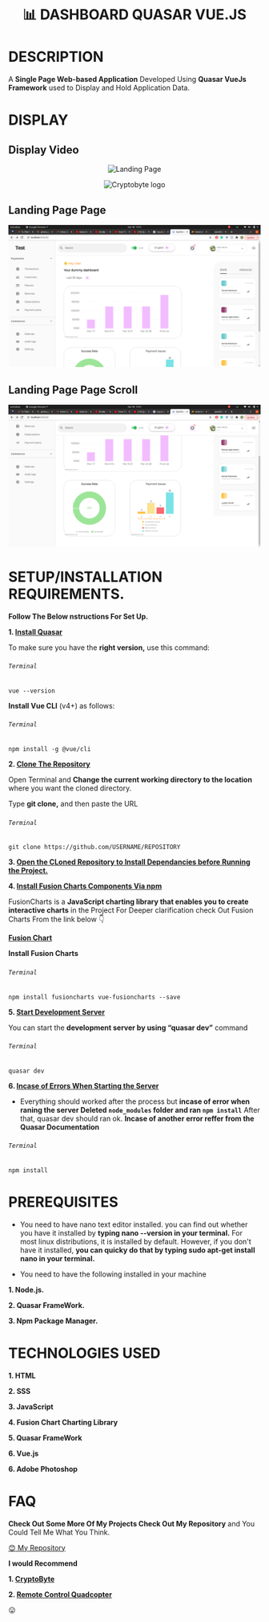 # <p align="center"> :bar_chart: DASHBOARD QUASAR VUE.JS <p>



# DESCRIPTION

A **Single Page Web-based Application** Developed Using **Quasar VueJs Framework** used to Display and Hold Application Data.


# DISPLAY

## Display Video

<p align="center">
<img align="centre" src="https://user-images.githubusercontent.com/36197725/116420630-d20a4e80-a846-11eb-81d3-d4edf075be0c.mp4" alt="Landing Page" />
<p>

<p align="center">
<img width="250" src="https://user-images.githubusercontent.com/36197725/49332791-9a8b0f80-f5c4-11e8-86b5-fa2171734d7b.gif" alt="Cryptobyte logo" />
<p>

## Landing Page Page

<p align="center">
<img align="centre" src="Spec.md/Landing1.png" alt="Login Page" />
<p>

## Landing Page Page Scroll

<p align="center">
<img align="centre" src="Spec.md/Landing2.png" alt="Reset Password Page" />
<p>

# SETUP/INSTALLATION REQUIREMENTS.

**Follow The Below nstructions For Set Up.**


**1. [Install Quasar](https://quasar.dev/start/vue-cli-plugin)**

To make sure you have the **right version,** use this command:

###### `Terminal`

```
vue --version
```

**Install Vue CLI** (v4+) as follows:

###### `Terminal`

```
npm install -g @vue/cli
```


**2. [Clone The Repository](https://docs.github.com/en/github/creating-cloning-and-archiving-repositories/cloning-a-repository)**

Open Terminal and **Change the current working directory to the location** where you want the cloned directory.

Type **git clone,** and then paste the URL

###### `Terminal`

```
git clone https://github.com/USERNAME/REPOSITORY
```

**3. [Open the CLoned Repository to Install Dependancies before Running the Project.](https://quasar.dev/quasar-cli/commands-list)**

**4. [Install Fusion Charts Components Via npm](https://www.fusioncharts.com/dev/getting-started/vue/your-first-chart-using-vuejs)**

FusionCharts is a **JavaScript charting library that enables you to create interactive charts** in the Project For Deeper clarification check Out Fusion Charts From the link below :point_down:

**[Fusion Chart](http://www.reddit.com)**

**Install Fusion Charts**

###### `Terminal`

```
npm install fusioncharts vue-fusioncharts --save
```

**5. [Start Development Server](https://quasar.dev/quasar-cli/commands-list)**

You can start the **development server by using “quasar dev”** command

###### `Terminal`

```
quasar dev
```



**6. [Incase of Errors When Starting the Server](https://quasar.dev/introduction-to-quasar)**

- Everything should worked after the process but **incase of error when raning the server Deleted ```node_modules``` folder and ran ```npm install```** After that, quasar dev should ran ok. **Incase of another error reffer from the Quasar Documentation**

###### `Terminal`

```
npm install
```


#  PREREQUISITES

- You need to have nano text editor installed. you can find out whether you have it installed by **typing nano --version in your terminal.** For most linux distributions, it is installed by default. However, if you don't have it installed, **you can quicky do that by typing sudo apt-get install nano in your terminal.**

- You need to have the following installed in your machine

**1.  Node.js.**

**2. Quasar FrameWork.**

**3. Npm Package Manager.**


# TECHNOLOGIES USED

**1. HTML**

**2. SSS**

**3. JavaScript**

**4. Fusion Chart Charting Library**

**5. Quasar FrameWork**

**6. Vue.js**

**6. Adobe Photoshop**

# FAQ

**Check Out Some More Of My Projects Check Out My Repository** and You Could Tell Me What You Think.

[:blush: My Repository](https://github.com/zecollokaris?tab=repositories)

**I would Recommend** 

**1. [CryptoByte](https://github.com/zecollokaris/CryptoByte-Blockchain-Android)**

**2. [Remote Control Quadcopter](https://github.com/zecollokaris/Remote-Control-Falcon-1-Quadcopter)**

:stuck_out_tongue: 
